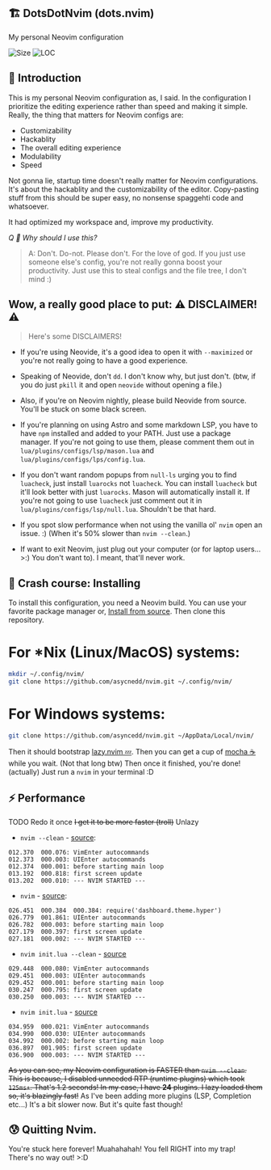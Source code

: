 ## 🏗️ DotsDotNvim (dots.nvim)
My personal Neovim configuration

![Size](https://img.shields.io/github/repo-size/asyncedd/dots.nvim?color=%23DDB6F2&label=SIZE&logo=codesandbox&style=for-the-badge&logoColor=D9E0EE&labelColor=302D41)
![LOC](https://img.shields.io/tokei/lines/github/asyncedd/dots.nvim?style=for-the-badge&logo=starship&color=c69ff5&logoColor=D9E0EE&labelColor=302D41)

## 👋 Introduction
This is my personal Neovim configuration as, I said.
In the configuration I prioritize the editing experience rather than speed and making it simple.
Really, the thing that matters for Neovim configs are:
- Customizability
- Hackablity
- The overall editing experience
- Modulability
- Speed

Not gonna lie, startup time doesn't really matter for Neovim configurations. It's about the hackablity and the customizability of the editor.
Copy-pasting stuff from this should be super easy, no nonsense spaggehti code and whatsoever.

It had optimized my workspace and, improve my productivity.

*Q 🙋 Why should I use this?*
> A: Don't. Do-not. Please don't. For the love of god. If you just use someone else's config, you're not really gonna boost your productivity. Just use this to steal configs and the file tree, I don't mind :)

## Wow, a really good place to put: ⚠️ DISCLAIMER! ⚠️
> Here's some DISCLAIMERS!
- If you're using Neovide, it's a good idea to open it with `--maximized` or you're not really going to have a good experience.

- Speaking of Neovide, don't `dd`. I don't know why, but just don't. (btw, if you do just `pkill` it and open `neovide` without opening a file.)

- Also, if you're on Neovim nightly, please build Neovide from source. You'll be stuck on some black screen.

- If you're planning on using Astro and some markdown LSP, you have to have `npm` installed and added to your PATH. Just use a package manager. If you're not going to use them, please comment them out in `lua/plugins/configs/lsp/mason.lua` and `lua/plugins/configs/lps/config.lua`.

- If you don't want random popups from `null-ls` urging you to find `luacheck`, just install `luarocks` not `luacheck`. You can install `luacheck` but it'll look better with just `luarocks`. Mason will automatically install it. If you're not going to use `luacheck` just comment out it in `lua/plugins/configs/lsp/null.lua`. Shouldn't be that hard.

- If you spot slow performance when not using the vanilla ol' `nvim` open an issue. :) (When it's 50% slower than `nvim --clean`.)

- If want to exit Neovim, just plug out your computer (or for laptop users... >:) You don't want to). I meant, that'll never work.

## 🤨 Crash course: Installing
To install this configuration, you need a Neovim build. You can use your favorite package manager or, [Install from source](https://dev.to/asyncedd/building-neovim-from-source-1794).
Then clone this repository.
# For *Nix (Linux/MacOS) systems:
```bash
mkdir ~/.config/nvim/
git clone https://github.com/asycnedd/nvim.git ~/.config/nvim/
```
# For Windows systems:
```bash
git clone https://github.com/asyncedd/nvim.git ~/AppData/Local/nvim/
```
Then it should bootstrap [lazy.nvim 💤](https://github.com/folke/lazy.nvim). Then you can get a cup of [mocha ☕](https://github.com/catppuccin/nvim) while you wait. (Not that long btw)
Then once it finished, you're done! (actually)
Just run a `nvim` in your terminal :D

## ⚡ Performance
TODO Redo it once ~~I get it to be more faster (troll)~~ Unlazy
* `nvim --clean` - [source](https://github.com/asyncedd/dots.nvim/blob/master/clean.log):
```
012.370  000.076: VimEnter autocommands
012.373  000.003: UIEnter autocommands
012.374  000.001: before starting main loop
013.192  000.818: first screen update
013.202  000.010: --- NVIM STARTED ---
```
* `nvim` - [source](https://github.com/asyncedd/dots.nvim/blob/master/normal.log):
```
026.451  000.384  000.384: require('dashboard.theme.hyper')
026.779  001.861: UIEnter autocommands
026.782  000.003: before starting main loop
027.179  000.397: first screen update
027.181  000.002: --- NVIM STARTED ---
```
* `nvim init.lua --clean` - [source](https://github.com/asyncedd/dots.nvim/blob/master/cleanedit.log)
```
029.448  000.080: VimEnter autocommands
029.451  000.003: UIEnter autocommands
029.452  000.001: before starting main loop
030.247  000.795: first screen update
030.250  000.003: --- NVIM STARTED ---
```
* `nvim init.lua` - [source](https://github.com/asyncedd/dots.nvim/blob/master/edit.log)
```
034.959  000.021: VimEnter autocommands
034.990  000.030: UIEnter autocommands
034.992  000.002: before starting main loop
036.897  001.905: first screen update
036.900  000.003: --- NVIM STARTED ---
```
~~As you can see, my Neovim configuration is FASTER than `nvim --clean`. This is because, I disabled unneeded RTP (runtime plugins) which took `125ms+`. That's 1.2 seconds! In my case, I have **24** plugins. I lazy loaded them so, it's blazingly fast!~~
As I've been adding more plugins (LSP, Completion etc...) It's a bit slower now. But it's quite fast though!

## 😰 Quitting Nvim.
You're stuck here forever! Muahahahah! You fell RIGHT into my trap! There's no way out! >:D


